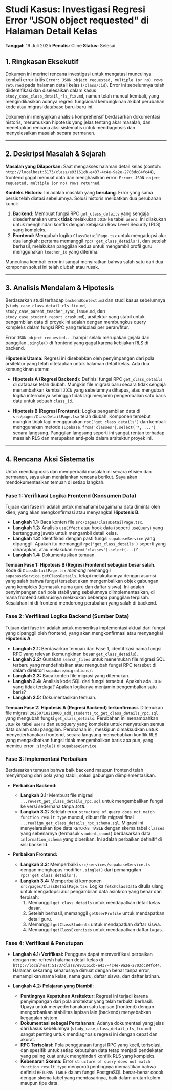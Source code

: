 # Studi Kasus: Investigasi Regresi Error "JSON object requested" di Halaman Detail Kelas

**Tanggal:** 19 Juli 2025
**Penulis:** Cline
**Status:** Selesai

## 1. Ringkasan Eksekutif

Dokumen ini merinci rencana investigasi untuk mengatasi munculnya kembali error kritis `Error: JSON object requested, multiple (or no) rows returned` pada halaman detail kelas (`/class/:id`). Error ini sebelumnya telah diidentifikasi dan diselesaikan dalam kasus `study_case_class_detail_rls_fix.md`, namun telah muncul kembali, yang mengindikasikan adanya regresi fungsional kemungkinan akibat perubahan kode atau migrasi database baru-baru ini.

Dokumen ini menyajikan analisis komprehensif berdasarkan dokumentasi historis, merumuskan hipotesis yang jelas tentang akar masalah, dan menetapkan rencana aksi sistematis untuk mendiagnosis dan menyelesaikan masalah secara permanen.

---

## 2. Deskripsi Masalah & Sejarah

**Masalah yang Dilaporkan:**
Saat mengakses halaman detail kelas (contoh: `http://localhost:5173/class/e93161cb-e437-4c4e-9a2e-2703dc84fc44`), frontend gagal memuat data dan menghasilkan error: `Error: JSON object requested, multiple (or no) rows returned`.

**Konteks Historis:**
Ini adalah masalah yang **berulang**. Error yang sama persis telah diatasi sebelumnya. Solusi historis melibatkan dua perubahan kunci:
1.  **Backend:** Membuat fungsi RPC `get_class_details` yang sengaja disederhanakan untuk **tidak** melakukan `JOIN` ke tabel `users`. Ini dilakukan untuk menghindari konflik dengan kebijakan Row Level Security (RLS) yang kompleks.
2.  **Frontend:** Mengubah logika `ClassDetailPage.tsx` untuk mengadopsi alur dua langkah: pertama memanggil `rpc('get_class_details')`, dan setelah berhasil, melakukan panggilan kedua untuk mengambil profil guru menggunakan `teacher_id` yang diterima.

Munculnya kembali error ini sangat menyiratkan bahwa salah satu dari dua komponen solusi ini telah diubah atau rusak.

---

## 3. Analisis Mendalam & Hipotesis

Berdasarkan studi terhadap `backendContext.md` dan studi kasus sebelumnya (`study_case_class_detail_rls_fix.md`, `study_case_parent_teacher_sync_issue.md`, dan `study_case_student_report_crash.md`), arsitektur yang stabil untuk pengambilan data di proyek ini adalah dengan membungkus query kompleks dalam fungsi RPC yang terisolasi per peran/fitur.

Error `JSON object requested...` hampir selalu merupakan gejala dari panggilan `.single()` di frontend yang gagal karena kebijakan RLS di backend.

**Hipotesis Utama:**
Regresi ini disebabkan oleh penyimpangan dari pola arsitektur yang telah ditetapkan untuk halaman detail kelas. Ada dua kemungkinan utama:

*   **Hipotesis A (Regresi Backend):** Definisi fungsi RPC `get_class_details` di database telah diubah. Mungkin file migrasi baru secara tidak sengaja menambahkan kembali `JOIN` yang sebelumnya dihapus, atau mengubah logika internalnya sehingga tidak lagi menjamin pengembalian satu baris data untuk sebuah `class_id`.

*   **Hipotesis B (Regresi Frontend):** Logika pengambilan data di `src/pages/ClassDetailPage.tsx` telah diubah. Komponen tersebut mungkin tidak lagi menggunakan `rpc('get_class_details')` dan kembali menggunakan metode `supabase.from('classes').select('*, ...')` secara langsung. Panggilan langsung seperti ini sangat rentan terhadap masalah RLS dan merupakan anti-pola dalam arsitektur proyek ini.

---

## 4. Rencana Aksi Sistematis

Untuk mendiagnosis dan memperbaiki masalah ini secara efisien dan permanen, saya akan menjalankan rencana berikut. Saya akan mendokumentasikan temuan di setiap langkah.

### Fase 1: Verifikasi Logika Frontend (Konsumen Data)

Tujuan dari fase ini adalah untuk memahami bagaimana data diminta oleh klien, yang akan mengkonfirmasi atau menyangkal **Hipotesis B**.

*   **Langkah 1.1:** Baca konten file `src/pages/ClassDetailPage.tsx`.
*   **Langkah 1.2:** Analisis `useEffect` atau hook data (seperti `useQuery`) yang bertanggung jawab untuk mengambil detail kelas.
*   **Langkah 1.3:** Identifikasi dengan pasti fungsi `supabaseService` yang dipanggil. Apakah itu memanggil `rpc('get_class_details')` seperti yang diharapkan, atau melakukan `from('classes').select(...)`?
*   **Langkah 1.4:** Dokumentasikan temuan.

**Temuan Fase 1:**
**Hipotesis B (Regresi Frontend) sebagian besar salah.** Kode di `ClassDetailPage.tsx` *memang* memanggil `supabaseService.getClassDetails`, tetapi melakukannya dengan asumsi yang salah bahwa fungsi tersebut akan mengembalikan objek gabungan yang kompleks (termasuk nama guru dan daftar siswa). Ini adalah penyimpangan dari pola stabil yang sebelumnya diimplementasikan, di mana frontend seharusnya melakukan beberapa panggilan terpisah. Kesalahan ini di frontend mendorong perubahan yang salah di backend.

### Fase 2: Verifikasi Logika Backend (Sumber Data)

Tujuan dari fase ini adalah untuk memeriksa implementasi aktual dari fungsi yang dipanggil oleh frontend, yang akan mengkonfirmasi atau menyangkal **Hipotesis A**.

*   **Langkah 2.1:** Berdasarkan temuan dari Fase 1, identifikasi nama fungsi RPC yang relevan (kemungkinan besar `get_class_details`).
*   **Langkah 2.2:** Gunakan `search_files` untuk menemukan file migrasi SQL terbaru yang mendefinisikan atau mengubah fungsi RPC tersebut di dalam direktori `supabase/migrations/`.
*   **Langkah 2.3:** Baca konten file migrasi yang ditemukan.
*   **Langkah 2.4:** Analisis kode SQL dari fungsi tersebut. Apakah ada `JOIN` yang tidak terduga? Apakah logikanya menjamin pengembalian satu baris?
*   **Langkah 2.5:** Dokumentasikan temuan.

**Temuan Fase 2:**
**Hipotesis A (Regresi Backend) terkonfirmasi.** Ditemukan file migrasi `20250718210000_add_students_to_get_class_details_rpc.sql` yang mengubah fungsi `get_class_details`. Perubahan ini menambahkan `JOIN` ke tabel `users` dan subquery yang kompleks untuk menyatukan semua data dalam satu panggilan. Perubahan ini, meskipun dimaksudkan untuk menyederhanakan frontend, secara langsung menyebabkan konflik RLS yang mengakibatkan fungsi tidak mengembalikan baris apa pun, yang memicu error `.single()` di `supabaseService`.

### Fase 3: Implementasi Perbaikan

Berdasarkan temuan bahwa baik backend maupun frontend telah menyimpang dari pola yang stabil, solusi gabungan diimplementasikan.

*   **Perbaikan Backend:**
    *   **Langkah 3.1:** Membuat file migrasi `...revert_get_class_details_rpc.sql` untuk mengembalikan fungsi ke versi sederhana tanpa `JOIN`.
    *   **Langkah 3.2:** Setelah error `structure of query does not match function result type` muncul, dibuat file migrasi final `...realign_get_class_details_rpc_schema.sql`. Migrasi ini menyelaraskan tipe data `RETURNS TABLE` dengan skema tabel `classes` yang sebenarnya (termasuk `student_count`) berdasarkan data `information_schema` yang diberikan. Ini adalah perbaikan definitif di sisi backend.

*   **Perbaikan Frontend:**
    *   **Langkah 3.3:** Memperbaiki `src/services/supabaseService.ts` dengan menghapus modifier `.single()` dari pemanggilan `rpc('get_class_details')`.
    *   **Langkah 3.4:** Memperbaiki komponen `src/pages/ClassDetailPage.tsx`. Logika `fetchClassData` ditulis ulang untuk mengadopsi alur pengambilan data asinkron yang benar dan terpisah:
        1.  Memanggil `get_class_details` untuk mendapatkan detail kelas dasar.
        2.  Setelah berhasil, memanggil `getUserProfile` untuk mendapatkan detail guru.
        3.  Memanggil `getClassStudents` untuk mendapatkan daftar siswa.
        4.  Memanggil `getClassExercises` untuk mendapatkan daftar tugas.

### Fase 4: Verifikasi & Penutupan

*   **Langkah 4.1: Verifikasi:** Pengguna dapat memverifikasi perbaikan dengan me-refresh halaman detail kelas di `http://localhost:5173/class/e93161cb-e437-4c4e-9a2e-2703dc84fc44`. Halaman sekarang seharusnya dimuat dengan benar tanpa error, menampilkan nama kelas, nama guru, daftar siswa, dan daftar latihan.

*   **Langkah 4.2: Pelajaran yang Diambil:**
    *   **Pentingnya Kepatuhan Arsitektur:** Regresi ini terjadi karena penyimpangan dari pola arsitektur yang telah terbukti berhasil. Upaya untuk menyederhanakan satu lapisan (frontend) dengan mengorbankan stabilitas lapisan lain (backend) menyebabkan kegagalan sistem.
    *   **Dokumentasi sebagai Pertahanan:** Adanya dokumentasi yang jelas dari kasus sebelumnya (`study_case_class_detail_rls_fix.md`) sangat penting untuk mendiagnosis regresi ini dengan cepat dan akurat.
    *   **RPC Terisolasi:** Pola penggunaan fungsi RPC yang kecil, terisolasi, dan spesifik untuk setiap kebutuhan data tetap menjadi pendekatan yang paling kuat untuk menghindari konflik RLS yang kompleks.
    *   **Kebenaran Skema:** Error `structure of query does not match function result type` menyoroti pentingnya memastikan bahwa definisi `RETURNS TABLE` dalam fungsi PostgreSQL benar-benar cocok dengan skema tabel yang mendasarinya, baik dalam urutan kolom maupun tipe data.
